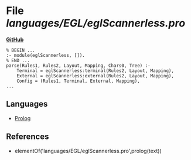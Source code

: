# File _languages/EGL/eglScannerless.pro_
**[GitHub](https://github.com/softlang/yas/blob/master/languages/EGL/eglScannerless.pro)**
```
% BEGIN ...
:- module(eglScannerless, []).
% END ...
parse(Rules1, Rules2, Layout, Mapping, Chars0, Tree) :-
    Terminal = eglScannerless:terminal(Rules2, Layout, Mapping),
    External = eglScannerless:external(Rules2, Layout, Mapping),
    Config = (Rules1, Terminal, External, Mapping),
...
```

## Languages
* [Prolog](../languages/Prolog.md)

## References
* elementOf('languages/EGL/eglScannerless.pro',prolog(text))
